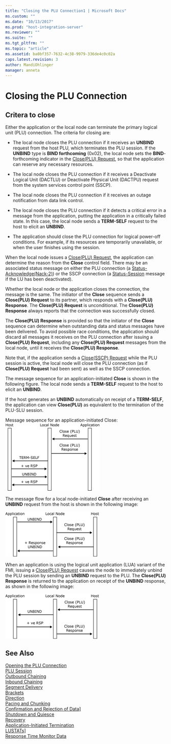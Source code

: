 ```yaml
---
title: "Closing the PLU Connection1 | Microsoft Docs"
ms.custom: ""
ms.date: "10/13/2017"
ms.prod: "host-integration-server"
ms.reviewer: ""
ms.suite: ""
ms.tgt_pltfrm: ""
ms.topic: "article"
ms.assetid: ba0bf357-7632-4c38-9979-336de4c0c02a
caps.latest.revision: 3
author: MandiOhlinger
manager: anneta
---
```

# Closing the PLU Connection

## Critera to close
Either the application or the local node can terminate the primary logical unit (PLU) connection. The criteria for closing are:  
  
-   The local node closes the PLU connection if it receives an **UNBIND** request from the host PLU, which terminates the PLU session. If the **UNBIND** type is **BIND forthcoming** (0x02), the local node sets the **BIND**-forthcoming indicator in the [Close(PLU) Request](../Topic/Close\(PLU\)%20Request1.md), so that the application can reserve any necessary resources.  
  
-   The local node closes the PLU connection if it receives a Deactivate Logical Unit (DACTLU) or Deactivate Physical Unit (DACTPU) request from the system services control point (SSCP).  
  
-   The local node closes the PLU connection if it receives an outage notification from data link control.  
  
-   The local node closes the PLU connection if it detects a critical error in a message from the application, putting the application in a critically failed state. In this case, the local node sends a **TERM-SELF** request to the host to elicit an **UNBIND**.  
  
-   The application should close the PLU connection for logical power-off conditions. For example, if its resources are temporarily unavailable, or when the user finishes using the session.  
  
 When the local node issues a [Close(PLU) Request](../Topic/Close\(PLU\)%20Request1.md), the application can determine the reason from the **Close** control field. There may be an associated status message on either the PLU connection (a [Status-Acknowledge(Nack-2)](../Topic/Status-Acknowledge\(Nack-2\)1.md)) or the SSCP connection (a [Status-Session](../Topic/Status-Session1.md) message if the LU has been deactivated).  
  
 Whether the local node or the application closes the connection, the message is the same. The initiator of the **Close** sequence sends a **Close(PLU) Request** to its partner, which responds with a **Close(PLU) Response**. The **Close(PLU) Request** is unconditional. The **Close(PLU) Response** always reports that the connection was successfully closed.  
  
 The **Close(PLU) Response** is provided so that the initiator of the **Close** sequence can determine when outstanding data and status messages have been delivered. To avoid possible race conditions, the application should discard all messages it receives on the PLU connection after issuing a **Close(PLU) Request**, including any **Close(PLU) Request** messages from the local node, until it receives the **Close(PLU) Response**.  
  
 Note that, if the application sends a [Close(SSCP) Request](../Topic/Close\(SSCP\)%20Request1.md) while the PLU session is active, the local node will close the PLU connection (as if **Close(PLU) Request** had been sent) as well as the SSCP connection.  
  
 The message sequence for an application-initiated **Close** is shown in the following figure. The local node sends a **TERM-SELF** request to the host to elicit an **UNBIND**.  
  
 If the host generates an **UNBIND** automatically on receipt of a **TERM-SELF**, the application can view **Close(PLU)** as equivalent to the termination of the PLU-SLU session.  

Message sequence for an application-initiated Close:  
 ![](../core/media/his-32703h.gif)  

  
The message flow for a local node-initiated **Close** after receiving an **UNBIND** request from the host is shown in the following image: 

 ![](../core/media/his-32703ha.gif)  

  
 When an application is using the logical unit application (LUA) variant of the FMI, issuing a [Close(PLU) Request](../Topic/Close\(PLU\)%20Request1.md) causes the node to immediately unbind the PLU session by sending an **UNBIND** request to the PLU. The **Close(PLU) Response** is returned to the application on receipt of the **UNBIND** response, as shown in the following image:   

 ![](../core/media/his-32703hb.gif)
  
## See Also  
 [Opening the PLU Connection](../core/opening-the-plu-connection.md)   
 [PLU Session](../core/plu-session.md)   
 [Outbound Chaining](../core/outbound-chaining.md)   
 [Inbound Chaining](../core/inbound-chaining.md)   
 [Segment Delivery](../core/segment-delivery.md)   
 [Brackets](../core/brackets.md)   
 [Direction](../core/direction.md)   
 [Pacing and Chunking](../core/pacing-and-chunking.md)   
 [Confirmation and Rejection of Data\]](../core/confirmation-and-rejection-of-data.md)   
 [Shutdown and Quiesce](../core/shutdown-and-quiesce.md)   
 [Recovery](../core/recovery.md)   
 [Application-Initiated Termination](../core/application-initiated-termination.md)   
 [LUSTATs\]](../core/lustats.md)   
 [Response Time Monitor Data](../core/response-time-monitor-data.md)